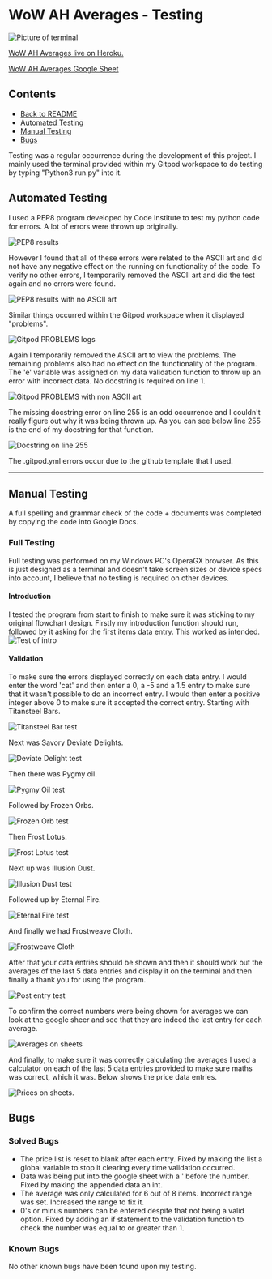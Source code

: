 # **WoW AH Averages - Testing**
![Picture of terminal](/testing-images/preview-image.png)
 
[WoW AH Averages live on Heroku.](https://wow-ah-averages.herokuapp.com)

[WoW AH Averages Google Sheet](https://docs.google.com/spreadsheets/d/1wza6kdwYhh3Aiv2q6d82rHmS1XexzgTOEdazPqkpHAo/edit?usp=sharing)
 
## **Contents**
 
* [Back to README](../README.md)
* [Automated Testing](#automated-testing)
* [Manual Testing](#manual-testing)
* [Bugs](#bugs)

Testing was a regular occurrence during the development of this project.
I mainly used the terminal provided within my Gitpod workspace to do testing by typing "Python3 run.py" into it.
 
## **Automated Testing**
 
I used a PEP8 program developed by Code Institute to test my python code for errors. A lot of errors were thrown up originally.

![PEP8 results](/testing-images/linter-ascii.png)

However I found that all of these errors were related to the ASCII art and did not have any negative effect on the running on functionality of the code. To verify no other errors, I temporarily removed the ASCII art and did the test again and no errors were found.

![PEP8 results with no ASCII art](/testing-images/linter.png)
 
Similar things occurred within the Gitpod workspace when it displayed "problems".

![Gitpod PROBLEMS logs](/testing-images/new-problems.png)
 
Again I temporarily removed the ASCII art to view the problems. The remaining problems also had no effect on the functionality of the program. The 'e' variable was assigned on my data validation function to throw up an error with incorrect data. No docstring is required on line 1.

![Gitpod PROBLEMS with non ASCII art](/testing-images/problem-list.png)
 
The missing docstring error on line 255 is an odd occurrence and I couldn't really figure out why it was being thrown up. As you can see below line 255 is the end of my docstring for that function.

![Docstring on line 255](/testing-images/docstring-error.png)
 
The .gitpod.yml errors occur due to the github template that I used.
 
***
## **Manual Testing**
 
A full spelling and grammar check of the code + documents was completed by copying the code into Google Docs.
 
### **Full Testing**
 
Full testing was performed on my Windows PC's OperaGX browser. As this is just designed as a terminal and doesn't take screen sizes or device specs into account, I believe that no testing is required on other devices.
 
#### **Introduction**
I tested the program from start to finish to make sure it was sticking to my original flowchart design. Firstly my introduction function should run, followed by it asking for the first items data entry. This worked as intended.
![Test of intro](/testing-images/test-1.png)
 
#### **Validation**
To make sure the errors displayed correctly on each data entry. I would enter the word 'cat' and then enter a 0, a -5 and a 1.5 entry to make sure that it wasn't possible to do an incorrect entry. I would then enter a positive integer above 0 to make sure it accepted the correct entry. Starting with Titansteel Bars.
 
![Titansteel Bar test](/testing-images/test-2.png)
 
Next was Savory Deviate Delights.
 
![Deviate Delight test](/testing-images/test-3.png)
 
Then there was Pygmy oil.
 
![Pygmy Oil test](/testing-images/test-4.png)
 
Followed by Frozen Orbs.
 
![Frozen Orb test](/testing-images/test-5.png)
 
Then Frost Lotus.
 
![Frost Lotus test](/testing-images/test-6.png)
 
Next up was Illusion Dust.
 
![Illusion Dust test](/testing-images/test-7.png)
 
Followed up by Eternal Fire.
 
![Eternal Fire test](/testing-images/test-8.png)
 
And finally we had Frostweave Cloth.
 
![Frostweave Cloth](/testing-images/test-9.png)
 
After that your data entries should be shown and then it should work out the averages of the last 5 data entries and display it on the terminal and then finally a thank you for using the program.
 
![Post entry test](/testing-images/test-10.png)
 
To confirm the correct numbers were being shown for averages we can look at the google sheer and see that they are indeed the last entry for each average.
 
![Averages on sheets](/testing-images/sheet-average.png)
 
And finally, to make sure it was correctly calculating the averages I used a calculator on each of the last 5 data entries provided to make sure maths was correct, which it was. Below shows the price data entries.
 
![Prices on sheets](/testing-images/sheet-prices.png).
 
## **Bugs**
 
### **Solved Bugs**
 
* The price list is reset to blank after each entry. Fixed by making the list a global variable to stop it clearing every time validation occurred.
* Data was being put into the google sheet with a ' before the number. Fixed by making the appended data an int.
* The average was only calculated for 6 out of 8 items. Incorrect range was set. Increased the range to fix it.
* 0's or minus numbers can be entered despite that not being a valid option. Fixed by adding an if statement to the validation function to check the number was equal to or greater than 1.
 
### **Known Bugs**
 
No other known bugs have been found upon my testing.